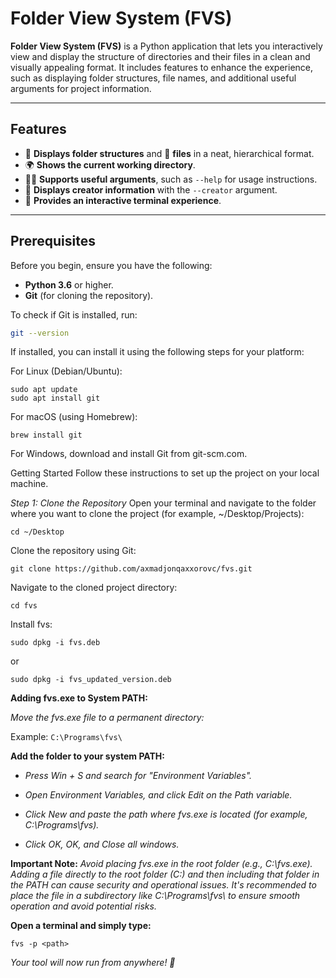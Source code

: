 # Folder View System (FVS)

**Folder View System (FVS)** is a Python application that lets you interactively view and display the structure of directories and their files in a clean and visually appealing format. It includes features to enhance the experience, such as displaying folder structures, file names, and additional useful arguments for project information.

---

## Features

- 📂 **Displays folder structures** and 📄 **files** in a neat, hierarchical format.
- 🌍 **Shows the current working directory**.
- 🧑‍💻 **Supports useful arguments**, such as `--help` for usage instructions.
- 💬 **Displays creator information** with the `--creator` argument.
- 🔄 **Provides an interactive terminal experience**.

---

## Prerequisites

Before you begin, ensure you have the following:

- **Python 3.6** or higher.
- **Git** (for cloning the repository).

To check if Git is installed, run:

```bash
git --version
```

If installed, you can install it using the following steps for your platform:

For Linux (Debian/Ubuntu):
```
sudo apt update
sudo apt install git
```
For macOS (using Homebrew):
```
brew install git
```
For Windows, download and install Git from git-scm.com.

Getting Started
Follow these instructions to set up the project on your local machine.

*Step 1: Clone the Repository*
Open your terminal and navigate to the folder where you want to clone the project (for example, ~/Desktop/Projects):
```
cd ~/Desktop
```
Clone the repository using Git:
```
git clone https://github.com/axmadjonqaxxorovc/fvs.git
```
Navigate to the cloned project directory:
```
cd fvs
```
Install fvs:
```
sudo dpkg -i fvs.deb
```
or
```
sudo dpkg -i fvs_updated_version.deb
```
     

**Adding fvs.exe to System PATH:**

*Move the fvs.exe file to a permanent directory:*

Example:
```C:\Programs\fvs\```

**Add the folder to your system PATH:**

- *Press Win + S and search for "Environment Variables".*

- *Open Environment Variables, and click Edit on the Path variable.*

- *Click New and paste the path where fvs.exe is located (for example, C:\Programs\fvs\).*

- *Click OK, OK, and Close all windows.*

**Important Note:**
*Avoid placing fvs.exe in the root folder (e.g., C:\fvs.exe).
Adding a file directly to the root folder (C:\) and then including that folder in the PATH can cause security and operational issues. It's recommended to place the file in a subdirectory like C:\Programs\fvs\ to ensure smooth operation and avoid potential risks.*

**Open a terminal and simply type:**

```fvs -p <path>```

*Your tool will now run from anywhere! 🎉*